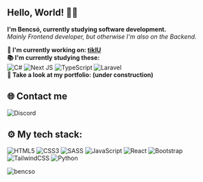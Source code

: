 ## Hello, World! 👋🏻

**I'm Bencsó, currently studying software development.** </br>
*Mainly Frontend developer, but otherwise I'm also on the Backend.*

**💼 I'm currently working on: [tikIU](https://www.github.com/bencso/tikIU)** </br>
**📚 I'm currently studying these:** </br> 
![C#](https://img.shields.io/badge/c%23-%23239120.svg?style=for-the-badge&logo=csharp&logoColor=white)
![Next JS](https://img.shields.io/badge/Next-black?style=for-the-badge&logo=next.js&logoColor=white)
![TypeScript](https://img.shields.io/badge/typescript-%23007ACC.svg?style=for-the-badge&logo=typescript&logoColor=white)
![Laravel](https://img.shields.io/badge/laravel-%23FF2D20.svg?style=for-the-badge&logo=laravel&logoColor=white)
</br>
**📄 Take a look at my portfolio: (under construction)** </br>

## 🌐 Contact me
![Discord](https://img.shields.io/badge/bencso-%235865F2.svg?style=for-the-badge&logo=discord&logoColor=white)


## ⚙ My tech stack:
![HTML5](https://img.shields.io/badge/html5-%23E34F26.svg?style=for-the-badge&logo=html5&logoColor=white)
![CSS3](https://img.shields.io/badge/css3-%231572B6.svg?style=for-the-badge&logo=css3&logoColor=white)
![SASS](https://img.shields.io/badge/SASS-hotpink.svg?style=for-the-badge&logo=SASS&logoColor=white)
![JavaScript](https://img.shields.io/badge/javascript-%23323330.svg?style=for-the-badge&logo=javascript&logoColor=%23F7DF1E)
![React](https://img.shields.io/badge/react-%2320232a.svg?style=for-the-badge&logo=react&logoColor=%2361DAFB)
![Bootstrap](https://img.shields.io/badge/bootstrap-%238511FA.svg?style=for-the-badge&logo=bootstrap&logoColor=white)
![TailwindCSS](https://img.shields.io/badge/tailwindcss-%2338B2AC.svg?style=for-the-badge&logo=tailwind-css&logoColor=white)
![Python](https://img.shields.io/badge/python-3670A0?style=for-the-badge&logo=python&logoColor=ffdd54)

<p><img src="https://komarev.com/ghpvc/?username=bencso&label=Views&color=151515&style=flat" alt="bencso" /></p>
